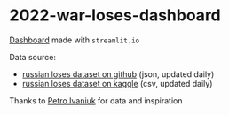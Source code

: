 # 2022-war-loses-dashboard

[Dashboard](https://share.streamlit.io/kulturkamp/2022-war-loses-dashboard/russia-loses-dashboard.py) made with `streamlit.io`

Data source:  
- [russian loses dataset on github](https://github.com/PetroIvaniuk/2022-Ukraine-Russia-War-Dataset) (json, updated daily)
- [russian loses dataset on kaggle](https://www.kaggle.com/datasets/piterfm/2022-ukraine-russian-war) (csv, updated daily)

Thanks to [Petro Ivaniuk](https://github.com/PetroIvaniuk) for data and inspiration

